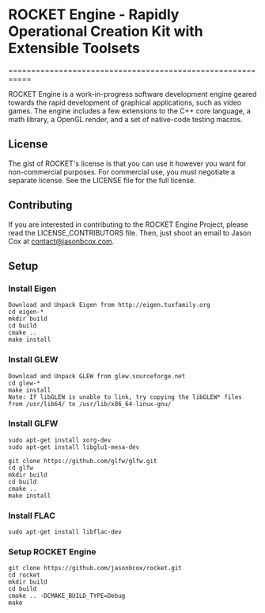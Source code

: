 # ROCKET Engine - Rapidly Operational Creation Kit with Extensible Toolsets
===========================================================

ROCKET Engine is a work-in-progress software development engine geared towards the rapid development of graphical applications, such as video games.
The engine includes a few extensions to the C++ core language, a math library, a OpenGL render, and a set of native-code testing macros.

## License

The gist of ROCKET's license is that you can use it however you want for non-commercial purposes.
For commercial use, you must negotiate a separate license.  See the LICENSE file for the full license.

## Contributing

If you are interested in contributing to the ROCKET Engine Project, please read the LICENSE_CONTRIBUTORS file.
Then, just shoot an email to Jason Cox at contact@jasonbcox.com.

## Setup

### Install Eigen

```
Download and Unpack Eigen from http://eigen.tuxfamily.org
cd eigen-*
mkdir build
cd build
cmake ..
make install
```

### Install GLEW

```
Download and Unpack GLEW from glew.sourceforge.net
cd glew-*
make install
Note: If libGLEW is unable to link, try copying the libGLEW* files from /usr/lib64/ to /usr/lib/x86_64-linux-gnu/
```

### Install GLFW

```
sudo apt-get install xorg-dev
sudo apt-get install libglu1-mesa-dev

git clone https://github.com/glfw/glfw.git
cd glfw
mkdir build
cd build
cmake ..
make install
```

### Install FLAC

```
sudo apt-get install libflac-dev
```

### Setup ROCKET Engine

```
git clone https://github.com/jasonbcox/rocket.git
cd rocket
mkdir build
cd build
cmake .. -DCMAKE_BUILD_TYPE=Debug
make
```

